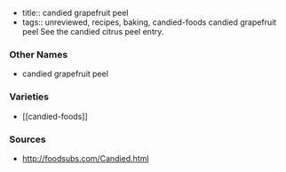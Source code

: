- title:: candied grapefruit peel
- tags:: unreviewed, recipes, baking, candied-foods
candied grapefruit peel See the candied citrus peel entry.

### Other Names

* candied grapefruit peel

### Varieties

* [[candied-foods]]

### Sources
* http://foodsubs.com/Candied.html
